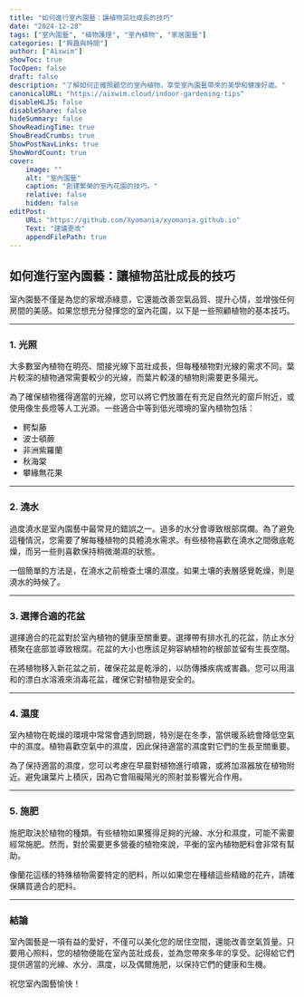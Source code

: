 ```yaml
---
title: "如何進行室內園藝：讓植物茁壯成長的技巧"
date: "2024-12-28"
tags: ["室內園藝", "植物護理", "室內植物", "家居園藝"]
categories: ["興趣與時間"]
author: ["Aixwim"]
showToc: true
TocOpen: false
draft: false
description: "了解如何正確照顧您的室內植物，享受室內園藝帶來的美學和健康好處。"
canonicalURL: "https://aixwim.cloud/indoor-gardening-tips"
disableHLJS: false
disableShare: false
hideSummary: false
ShowReadingTime: true
ShowBreadCrumbs: true
ShowPostNavLinks: true
ShowWordCount: true
cover:
    image: ""
    alt: "室內園藝"
    caption: "創建繁榮的室內花園的技巧。"
    relative: false
    hidden: false
editPost:
    URL: "https://github.com/Xyomania/xyomania.github.io"
    Text: "建議更改"
    appendFilePath: true
---
```


## 如何進行室內園藝：讓植物茁壯成長的技巧

室內園藝不僅是為您的家增添綠意，它還能改善空氣品質、提升心情，並增強任何房間的美感。如果您想充分發揮您的室內花園，以下是一些照顧植物的基本技巧。

---

### 1. **光照**

大多數室內植物在明亮、間接光線下茁壯成長，但每種植物對光線的需求不同。葉片較深的植物通常需要較少的光線，而葉片較淺的植物則需要更多陽光。

為了確保植物獲得適當的光線，您可以將它們放置在有充足自然光的窗戶附近，或使用像生長燈等人工光源。一些適合中等到低光環境的室內植物包括：

- 鳄梨藤
- 波士頓蕨
- 非洲紫羅蘭
- 秋海棠
- 攀緣無花果

---

### 2. **澆水**

過度澆水是室內園藝中最常見的錯誤之一。過多的水分會導致根部腐爛。為了避免這種情況，您需要了解每種植物的具體澆水需求。有些植物喜歡在澆水之間徹底乾燥，而另一些則喜歡保持稍微潮濕的狀態。

一個簡單的方法是，在澆水之前檢查土壤的濕度。如果土壤的表層感覺乾燥，則是澆水的時候了。

---

### 3. **選擇合適的花盆**

選擇適合的花盆對於室內植物的健康至關重要。選擇帶有排水孔的花盆，防止水分積聚在底部並導致根腐。花盆的大小也應該足夠容納植物的根部並留有生長空間。

在將植物移入新花盆之前，確保花盆是乾淨的，以防傳播疾病或害蟲。您可以用溫和的漂白水溶液來消毒花盆，確保它對植物是安全的。

---

### 4. **濕度**

室內植物在乾燥的環境中常常會遇到問題，特別是在冬季，當供暖系統會降低空氣中的濕度。植物喜歡空氣中的濕度，因此保持適當的濕度對它們的生長至關重要。

為了保持適當的濕度，您可以考慮在早晨對植物進行噴霧，或將加濕器放在植物附近。避免讓葉片上積灰，因為它會阻礙陽光的照射並影響光合作用。

---

### 5. **施肥**

施肥取決於植物的種類。有些植物如果獲得足夠的光線、水分和濕度，可能不需要經常施肥。然而，對於需要更多營養的植物來說，平衡的室內植物肥料會非常有幫助。

像蘭花這樣的特殊植物需要特定的肥料，所以如果您在種植這些精緻的花卉，請確保購買適合的肥料。

---

### 結論

室內園藝是一項有益的愛好，不僅可以美化您的居住空間，還能改善空氣質量。只要用心照料，您的植物便能在室內茁壯成長，並為您帶來多年的享受。記得給它們提供適當的光線、水分、濕度，以及偶爾施肥，以保持它們的健康和生機。

祝您室內園藝愉快！
